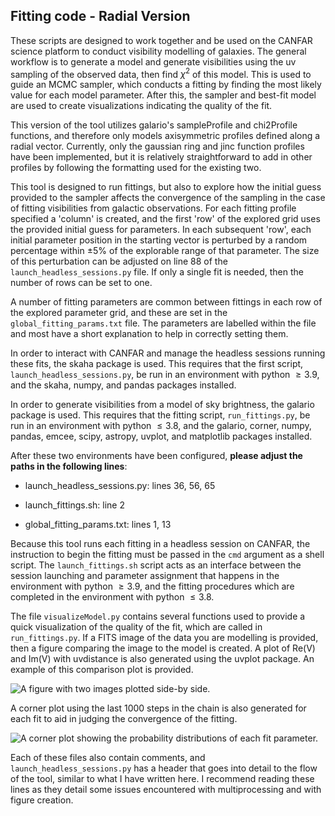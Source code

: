 ## Fitting code - Radial Version

These scripts are designed to work together and be used on the CANFAR science platform to conduct visibility modelling of galaxies. The general workflow is to generate a model and generate visibilities using the uv sampling of the observed data, then find $\chi^2$ of this model. This is used to guide an MCMC sampler, which conducts a fitting by finding the most likely value for each model parameter. After this, the sampler and best-fit model are used to create visualizations indicating the quality of the fit. 

This version of the tool utilizes galario's sampleProfile and chi2Profile functions, and therefore only models axisymmetric profiles defined along a radial vector. Currently, only the gaussian ring and jinc function profiles have been implemented, but it is relatively straightforward to add in other profiles by following the formatting used for the existing two. 

This tool is designed to run fittings, but also to explore how the initial guess provided to the sampler affects the convergence of the sampling in the case of fitting visibilities from galactic observations. For each fitting profile specified a 'column' is created, and the first 'row' of the explored grid uses the provided initial guess for parameters. In each subsequent 'row', each initial parameter position in the starting vector is perturbed by a random percentage within $\pm 5$% of the explorable range of that parameter. The size of this perturbation can be adjusted on line 88 of the `launch_headless_sessions.py` file. If only a single fit is needed, then the number of rows can be set to one. 

A number of fitting parameters are common between fittings in each row of the explored parameter grid, and these are set in the `global_fitting_params.txt` file. The parameters are labelled within the file and most have a short explanation to help in correctly setting them. 

In order to interact with CANFAR and manage the headless sessions running these fits, the skaha package is used. This requires that the first script, `launch_headless_sessions.py`, be run in an environment with python $\geq 3.9$, and the skaha, numpy, and pandas packages installed. 

In order to generate visibilities from a model of sky brightness, the galario package is used. This requires that the fitting script, `run_fittings.py`, be run in an environment with python $\leq 3.8$, and the galario, corner, numpy, pandas, emcee, scipy, astropy, uvplot, and matplotlib packages installed. 

After these two environments have been configured, **please adjust the paths in the following lines**:

- launch_headless_sessions.py: lines 36, 56, 65

- launch_fittings.sh: line 2 

- global_fitting_params.txt: lines 1, 13

Because this tool runs each fitting in a headless session on CANFAR, the instruction to begin the fitting must be passed in the `cmd` argument as a shell script. The `launch_fittings.sh` script acts as an interface between the session launching and parameter assignment that happens in the environment with python $\geq 3.9$, and the fitting procedures which are completed in the environment with python $\leq 3.8$.

The file `visualizeModel.py` contains several functions used to provide a quick visualization of the quality of the fit, which are called in `run_fittings.py`. If a FITS image of the data you are modelling is provided, then a figure comparing the image to the model is created. A plot of Re(V) and Im(V) with uvdistance is also generated using the uvplot package. An example of this comparison plot is provided. 

![A figure with two images plotted side-by side.](https://github.com/emcarver/ALMA-Galaxy-Visibility-Modelling/edit/main/radial_version/example_plot.png "Example of the image to model comparison plot")

A corner plot using the last 1000 steps in the chain is also generated for each fit to aid in judging the convergence of the fitting. 

![A corner plot showing the probability distributions of each fit parameter.](https://github.com/emcarver/ALMA-Galaxy-Visibility-Modelling/edit/main/radial_version/example_corner.png "Example of the corner plot showing the probability distributions of each fit parameter. ")

Each of these files also contain comments, and `launch_headless_sessions.py` has a header that goes into detail to the flow of the tool, similar to what I have written here. I recommend reading these lines as they detail some issues encountered with multiprocessing and with figure creation. 
